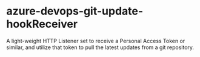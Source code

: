# azure-devops-git-update-hookReceiver
A light-weight HTTP Listener set to receive a Personal Access Token or similar, and utilize that token to pull the latest updates from a git repository.
